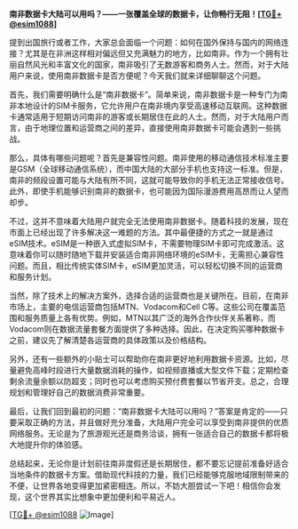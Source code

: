 **南非数据卡大陆可以用吗？——一张覆盖全球的数据卡，让你畅行无阻！[[TG💪+ @esim1088](https://t.me/s/esim1088)]**

提到出国旅行或者工作，大家总会面临一个问题：如何在国外保持与国内的网络连接？尤其是在非洲这样相对偏远但又充满魅力的地方，比如南非。作为一个拥有壮丽自然风光和丰富文化的国家，南非吸引了无数游客和商务人士。然而，对于大陆用户来说，使用南非数据卡是否方便呢？今天我们就来详细聊聊这个问题。

首先，我们需要明确什么是“南非数据卡”。简单来说，南非数据卡是一种专门为南非本地设计的SIM卡服务，它允许用户在南非境内享受高速移动互联网。这种数据卡通常适用于短期访问南非的游客或长期居住在此的人士。然而，对于大陆用户而言，由于地理位置和运营商之间的差异，直接使用南非数据卡可能会遇到一些挑战。

那么，具体有哪些问题呢？首先是兼容性问题。南非使用的移动通信技术标准主要是GSM（全球移动通信系统），而中国大陆的大部分手机也支持这一标准。但是，南非的频段设置可能与大陆有所不同，这就可能导致你的手机无法正常接收信号。此外，即使手机能够识别南非的数据卡，也可能因为国际漫游费用高昂而让人望而却步。

不过，这并不意味着大陆用户就完全无法使用南非数据卡。随着科技的发展，现在市面上已经出现了许多解决这一难题的方法。其中最便捷的方式之一就是通过eSIM技术。eSIM是一种嵌入式虚拟SIM卡，不需要物理SIM卡即可完成激活。这意味着你可以随时随地下载并安装适合南非网络环境的eSIM卡，无需担心兼容性问题。而且，相比传统实体SIM卡，eSIM更加灵活，可以轻松切换不同的运营商和服务计划。

当然，除了技术上的解决方案外，选择合适的运营商也是关键所在。目前，在南非市场上，主要的电信运营商包括MTN、Vodacom和Cell C等。这些公司在覆盖范围和服务质量上各有优势。例如，MTN以其广泛的海外合作伙伴关系著称，而Vodacom则在数据流量套餐方面提供了多种选择。因此，在决定购买哪种数据卡之前，建议先了解清楚各运营商的具体政策以及价格结构。

另外，还有一些额外的小贴士可以帮助你在南非更好地利用数据卡资源。比如，尽量避免高峰时段进行大量数据消耗的操作，如视频直播或大型文件下载；定期检查剩余流量余额以防超支；同时也可以考虑购买预付费套餐以节省开支。总之，合理规划和管理好自己的数据消费非常重要。

最后，让我们回到最初的问题：“南非数据卡大陆可以用吗？”答案是肯定的——只要采取正确的方法，并且做好充分准备，大陆用户完全可以享受到南非提供的优质网络服务。无论是为了旅游观光还是商务洽谈，拥有一张适合自己的数据卡都将极大地提升你的体验感。

总结起来，无论你是计划前往南非度假还是长期居住，都不要忘记提前准备好适合当地条件的数据卡方案。借助现代科技的力量，我们已经能够克服地域限制带来的不便，让世界各地变得更加紧密相连。所以，不妨大胆尝试一下吧！相信你会发现，这个世界其实比想象中更加便利和平易近人。

[[TG💪+ @esim1088](https://t.me/s/esim1088) ![Image](https://i.postimg.cc/4NQfJmqS/Snipaste-2025-05-13-00-14-12.png)]